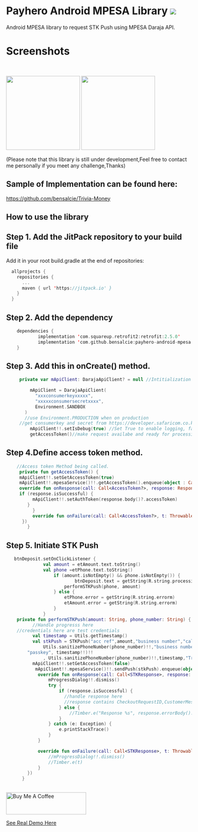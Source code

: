 # Payhero Android MPESA Library [![](https://jitpack.io/v/bensalcie/payhero-android-mpesa.svg)](https://jitpack.io/#bensalcie/payhero-android-mpesa)
  Android MPESA library to request STK Push using MPESA Daraja API.
# Screenshots
  <p float="center">
  <img src="https://github.com/bensalcie/payhero-android-mpesa/blob/main/screen.jpg" width="200" /> 
  <img src="https://github.com/bensalcie/payhero-android-mpesa/blob/main/screentwo.jpg" width="200" />
  </p>
(Please note that this library is still under development,Feel free to contact me personally if 
you meet any challenge,Thanks)

## Sample of Implementation can be found here:
https://github.com/bensalcie/Trivia-Money

## How to use the library

## Step 1. Add the JitPack repository to your build file
  Add it in your root build.gradle at the end of repositories:
  ```kotlin
    allprojects {
      repositories {
        ...
        maven { url 'https://jitpack.io' }
      }
    }
   ```
##  Step 2. Add the dependency
```kotlin
    dependencies {
            implementation 'com.squareup.retrofit2:retrofit:2.5.0'
            implementation 'com.github.bensalcie:payhero-android-mpesa:0.1.6'
    }
  ```
 ## Step 3. Add this in onCreate() method.
 ```kotlin
      private var mApiClient: DarajaApiClient? = null //Intitialization before on create

          mApiClient = DarajaApiClient(
            "xxxconsumerkeyxxxxx",
            "xxxxxconsumersecretxxxx",
            Environment.SANDBOX
        )
        //use Environment.PRODUCTION when on production
      //get consumerkey and secret from https://developer.safaricom.co.ke/user/me/apps
          mApiClient!!.setIsDebug(true) //Set True to enable logging, false to disable.
          getAccessToken()//make request availabe and ready for processing.
 ```
## Step 4.Define access token method.
```kotlin
    //Access token Method being called.
     private fun getAccessToken() {
     mApiClient!!.setGetAccessToken(true)
     mApiClient!!.mpesaService()!!.getAccessToken().enqueue(object : Callback<AccessToken> {
     override fun onResponse(call: Call<AccessToken?>, response: Response<AccessToken>) {
     if (response.isSuccessful) {
          mApiClient!!.setAuthToken(response.body()?.accessToken)
        }
          }
          override fun onFailure(call: Call<AccessToken?>, t: Throwable) {}
      })
        }
  ```
##  Step 5. Initiate STK Push
```kotlin
   btnDeposit.setOnClickListener {
              val amount = etAmount.text.toString()
              val phone =etPhone.text.toString()
                  if (amount.isNotEmpty() && phone.isNotEmpty()) {
                          btnDeposit.text = getString(R.string.processing)
                      performSTKPush(phone, amount)
                  } else {
                      etPhone.error = getString(R.string.errorm)
                      etAmount.error = getString(R.string.errorm)
                  }
              }
    private fun performSTKPush(amount: String, phone_number: String) {
          //Handle progresss here
    //credentials here are test credentials
          val timestamp = Utils.getTimestamp()
          val stkPush = STKPush("acc ref",amount,"business number","callback url",
              Utils.sanitizePhoneNumber(phone_number)!!,"business number",Utils.getPassword("business number", 
        "passkey", timestamp!!)!!
              , Utils.sanitizePhoneNumber(phone_number)!!,timestamp,"Trans. desc",Environment.TransactionType.CustomerPayBillOnline)
          mApiClient!!.setGetAccessToken(false)
           mApiClient!!.mpesaService()!!.sendPush(stkPush).enqueue(object : Callback<STKResponse> {
            override fun onResponse(call: Call<STKResponse>, response: Response<STKResponse>) {
                mProgressDialog!!.dismiss()
                try {
                    if (response.isSuccessful) {
                      //handle response here
                      //response contains CheckoutRequestID,CustomerMessage,MerchantRequestID,ResponseCode,ResponseDescription
                    } else {
                        //Timber.e("Response %s", response.errorBody()!!.string())
                    }
                } catch (e: Exception) {
                    e.printStackTrace()
                }
            }

            override fun onFailure(call: Call<STKResponse>, t: Throwable) {
                //mProgressDialog!!.dismiss()
                //Timber.e(t)
            }
        })
      }
      
   ```
<a href="https://www.buymeacoffee.com/bensalcie" target="_blank"><img src="https://cdn.buymeacoffee.com/buttons/v2/default-blue.png" alt="Buy Me A Coffee" style="height: 60px !important;width: 217px !important;" ></a>


[See Real Demo Here](https://play.google.com/store/apps/details?id=bs.dicemoney.app)






